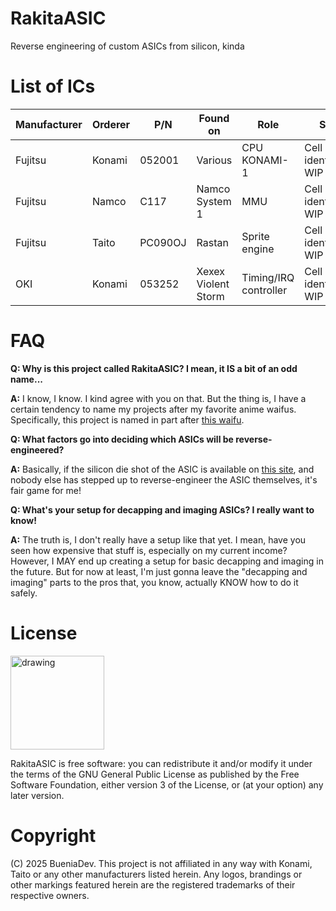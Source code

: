 # RakitaASIC
Reverse engineering of custom ASICs from silicon, kinda

# List of ICs
|Manufacturer|Orderer|P/N|Found on|Role|Status|
|------------|-------|---|--------|----|------|
|Fujitsu|Konami|052001|Various|CPU KONAMI-1|Cell identification WIP|
|Fujitsu|Namco|C117|Namco System 1|MMU|Cell identification WIP|
|Fujitsu|Taito|PC090OJ|Rastan|Sprite engine|Cell identification WIP|
|OKI|Konami|053252|Xexex <br> Violent Storm|Timing/IRQ controller|Cell identification WIP|

# FAQ 

**Q: Why is this project called RakitaASIC? I mean, it IS a bit of an odd name...** 

**A:** I know, I know. I kind agree with you on that. But the thing is, I have a certain tendency to name my projects after my favorite anime waifus. Specifically, this project is named in part after [this waifu](https://hitoribocchi-no-oo-seikatsu.fandom.com/wiki/Sotoka_Rakita).


**Q: What factors go into deciding which ASICs will be reverse-engineered?** 

**A:** Basically, if the silicon die shot of the ASIC is available on [this site](https://siliconpr0n.org/), and nobody else has stepped up to reverse-engineer the ASIC themselves, it's fair game for me!


**Q: What's your setup for decapping and imaging ASICs? I really want to know!** 

**A:** The truth is, I don't really have a setup like that yet. I mean, have you seen how expensive that stuff is, especially on my current income? However, I MAY end up creating a setup for basic decapping and imaging in the future. But for now at least, I'm just gonna leave the "decapping and imaging" parts to the pros that, you know, actually KNOW how to do it safely. 

# License 

<img src="https://www.gnu.org/graphics/gplv3-127x51.png" alt="drawing" width="150"/> 

RakitaASIC is free software: you can redistribute it and/or modify it under the terms of the GNU General Public License as published by the Free Software Foundation, either version 3 of the License, or (at your option) any later version. 

# Copyright 

(C) 2025 BueniaDev. This project is not affiliated in any way with Konami, Taito or any other manufacturers listed herein. Any logos, brandings or other markings featured herein are the registered trademarks of their respective owners.

